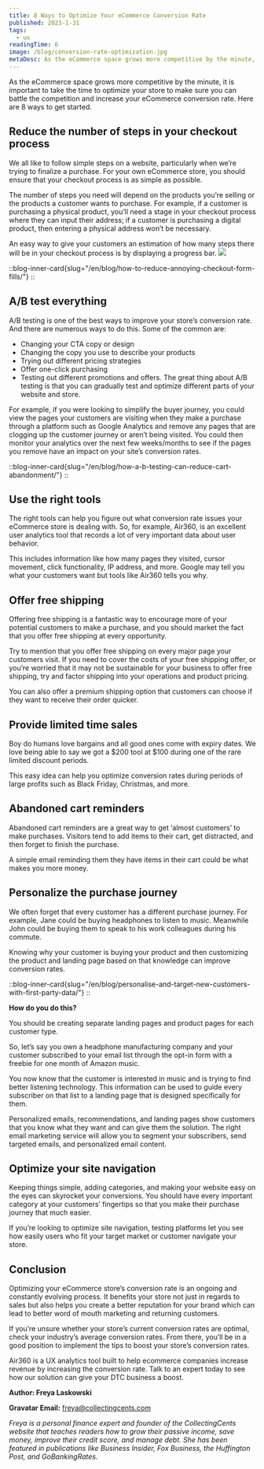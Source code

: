 ```yaml
---
title: 8 Ways to Optimize Your eCommerce Conversion Rate 
published: 2023-1-31
tags: 
  - ux
readingTime: 6
image: /blog/conversion-rate-optimization.jpg
metaDesc: As the eCommerce space grows more competitive by the minute, it is important to take the time to optimize your store to make sure you can battle the competition and increase your eCommerce conversion rate. Here are 8 ways to get started.
---
```


As the eCommerce space grows more competitive by the minute, it is important to take the time to optimize your store to make sure you can battle the competition and increase your eCommerce conversion rate. Here are 8 ways to get started.

## Reduce the number of steps in your checkout process
We all like to follow simple steps on a website, particularly when we’re trying to finalize a purchase. For your own eCommerce store, you should ensure that your checkout process is as simple as possible. 

The number of steps you need will depend on the products you’re selling or the products a customer wants to purchase. For example, if a customer is purchasing a physical product, you’ll need a stage in your checkout process where they can input their address; if a customer is purchasing a digital product, then entering a physical address won’t be necessary. 

An easy way to give your customers an estimation of how many steps there will be in your checkout process is by displaying a progress bar.
![](/blog/amazon.png)

::blog-inner-card{slug="/en/blog/how-to-reduce-annoying-checkout-form-fills/"}
::

## A/B test everything
A/B testing is one of the best ways to improve your store’s conversion rate. And there are numerous ways to do this. Some of the common are:

- Changing your CTA copy or design 
- Changing the copy you use to describe your products 
- Trying out different pricing strategies
- Offer one-click purchasing 
- Testing out different promotions and offers.
The great thing about A/B testing is that you can gradually test and optimize different parts of your website and store. 

For example, if you were looking to simplify the buyer journey, you could view the pages your customers are visiting when they make a purchase through a platform such as Google Analytics and remove any pages that are clogging up the customer journey or aren’t being visited. You could then monitor your analytics over the next few weeks/months to see if the pages you remove have an impact on your site’s conversion rates.

::blog-inner-card{slug="/en/blog/how-a-b-testing-can-reduce-cart-abandonment/"}
::

## Use the right tools
The right tools can help you figure out what conversion rate issues your eCommerce store is dealing with. So, for example, Air360, is an excellent user analytics tool that records a lot of very important data about user behavior. 

This includes information like how many pages they visited, cursor movement, click functionality, IP address, and more. Google may tell you what your customers want but tools like Air360 tells you why. 

## Offer free shipping
Offering free shipping is a fantastic way to encourage more of your potential customers to make a purchase, and you should market the fact that you offer free shipping at every opportunity. 

Try to mention that you offer free shipping on every major page your customers visit. If you need to cover the costs of your free shipping offer, or you’re worried that it may not be sustainable for your business to offer free shipping, try and factor shipping into your operations and product pricing. 

You can also offer a premium shipping option that customers can choose if they want to receive their order quicker. 

## Provide limited time sales
Boy do humans love bargains and all good ones come with expiry dates. We love being able to say we got a $200 tool at $100 during one of the rare limited discount periods. 

This easy idea can help you optimize conversion rates during periods of large profits such as Black Friday, Christmas, and more.

## Abandoned cart reminders
Abandoned cart reminders are a great way to get ‘almost customers’ to make purchases. Visitors tend to add items to their cart, get distracted, and then forget to finish the purchase. 

A simple email reminding them they have items in their cart could be what makes you more money.

## Personalize the purchase journey
We often forget that every customer has a different purchase journey. For example, Jane could be buying headphones to listen to music. Meanwhile John could be buying them to speak to his work colleagues during his commute. 

Knowing why your customer is buying your product and then customizing the product and landing page based on that knowledge can improve conversion rates.

::blog-inner-card{slug="/en/blog/personalise-and-target-new-customers-with-first-party-data/"}
::

**How do you do this?**

You should be creating separate landing pages and product pages for each customer type. 

So, let’s say you own a headphone manufacturing company and your customer subscribed to your email list through the opt-in form with a freebie for one month of Amazon music. 

You now know that the customer is interested in music and is trying to find better listening technology. This information can be used to guide every subscriber on that list to a landing page that is designed specifically for them.

Personalized emails, recommendations, and landing pages show customers that you know what they want and can give them the solution. The right email marketing service will allow you to segment your subscribers, send targeted emails, and personalized email content.

## Optimize your site navigation
Keeping things simple, adding categories, and making your website easy on the eyes can skyrocket your conversions. You should have every important category at your customers’ fingertips so that you make their purchase journey that much easier. 

If you’re looking to optimize site navigation, testing platforms let you see how easily users who fit your target market or customer navigate your store.

## Conclusion
Optimizing your eCommerce store’s conversion rate is an ongoing and constantly evolving process. It benefits your store not just in regards to sales but also helps you create a better reputation for your brand which can lead to better word of mouth marketing and returning customers.

If you’re unsure whether your store’s current conversion rates are optimal, check your industry’s average conversion rates. From there, you’ll be in a good position to implement the tips to boost your store’s conversion rates.

Air360 is a UX analytics tool built to help ecommerce companies increase revenue by increasing the conversion rate. Talk to an expert today to see how our solution can give your DTC business a boost.

**Author: Freya Laskowski**

**Gravatar Email:** freya@collectingcents.com

*Freya is a personal finance expert and founder of the CollectingCents website that teaches readers how to grow their passive income, save money, improve their credit score, and manage debt. She has been featured in publications like Business Insider, Fox Business, the Huffington Post, and GoBankingRates.*